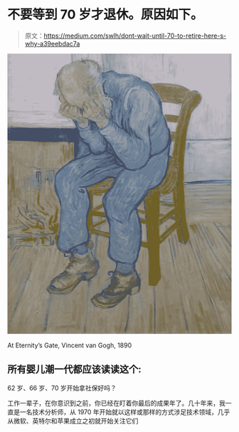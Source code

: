 # 不要等到 70 岁才退休。原因如下。

> 原文：<https://medium.com/swlh/dont-wait-until-70-to-retire-here-s-why-a39eebdac7a>

![](img/eac110c573a069639f8b59d264b985ee.png)

At Eternity’s Gate, Vincent van Gogh, 1890

## 所有婴儿潮一代都应该读读这个:

62 岁、66 岁、70 岁开始拿社保好吗？

工作一辈子，在你意识到之前，你已经在盯着你最后的成果年了。几十年来，我一直是一名技术分析师，从 1970 年开始就以这样或那样的方式涉足技术领域，几乎从微软、英特尔和苹果成立之初就开始关注它们